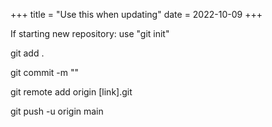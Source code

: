 +++
title = "Use this when updating"
date = 2022-10-09
+++
<p>If starting new repository: use "git init"</p>
<p>git add .</p>
<p>git commit -m ""</p>
<p>git remote add origin [link].git</p>
<p>git push -u origin main</p>